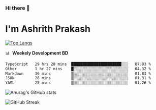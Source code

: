 ### Hi there 👋
# I'm Ashrith Prakash

[![Top Langs](https://github-readme-stats.vercel.app/api/top-langs/?username=xxcheckmatexx&count_private=true&include_all_commits=true&show_icons=true&line_height=20&title_color=FFFFFF&icon_color=FFFFFF&text_color=FFFFFF&bg_color=0D1117&langs_count=8)](https://github.com/anuraghazra/github-readme-stats)

📊 &nbsp;**Weekely Development BD**

<!--START_SECTION:waka-->

```txt
TypeScript   29 hrs 28 mins  ██████████████████████░░░   87.83 %
Other        1 hr 27 mins    █░░░░░░░░░░░░░░░░░░░░░░░░   04.32 %
Markdown     36 mins         ▒░░░░░░░░░░░░░░░░░░░░░░░░   01.83 %
JSON         26 mins         ▒░░░░░░░░░░░░░░░░░░░░░░░░   01.31 %
YAML         25 mins         ▒░░░░░░░░░░░░░░░░░░░░░░░░   01.26 %
```

<!--END_SECTION:waka-->

![Anurag's GitHub stats](https://github-readme-stats.vercel.app/api?username=xxcheckmatexx&count_private=true&show_icons=true&theme=merko)  

![GitHub Streak](http://github-readme-streak-stats.herokuapp.com?user=xxcheckmatexx&theme=merko&hide_border=true&date_format=M%20j%5B%2C%20Y%5D&fire=DD0E0B)
<br/>
